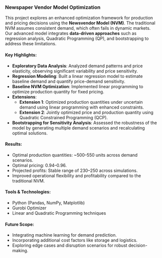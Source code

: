 ### Newspaper Vendor Model Optimization

This project explores an enhanced optimization framework for production and pricing decisions using the **Newsvendor Model (NVM)**. The traditional NVM assumes consistent demand, which often fails in dynamic markets. Our advanced model integrates **data-driven approaches** such as regression analysis, Quadratic Programming (QP), and bootstrapping to address these limitations.

#### Key Highlights:
- **Exploratory Data Analysis**: Analyzed demand patterns and price elasticity, observing significant variability and price sensitivity.
- **Regression Modeling**: Built a linear regression model to estimate baseline demand and quantify price-demand sensitivity.
- **Baseline NVM Optimization**: Implemented linear programming to optimize production quantity for fixed pricing.
- **Extensions**:
  - **Extension 1**: Optimized production quantities under uncertain demand using linear programming with enhanced constraints.
  - **Extension 2**: Jointly optimized price and production quantity using Quadratic Constrained Programming (QCP).
- **Bootstrapping for Sensitivity Analysis**: Assessed the robustness of the model by generating multiple demand scenarios and recalculating optimal solutions.

#### Results:
- Optimal production quantities: ~500–550 units across demand scenarios.
- Optimal pricing: $0.94–$0.96.
- Projected profits: Stable range of $230–$250 across simulations.
- Improved operational flexibility and profitability compared to the traditional NVM.

#### Tools & Technologies:
- Python (Pandas, NumPy, Matplotlib)
- Gurobi Optimizer
- Linear and Quadratic Programming techniques

#### Future Scope:
- Integrating machine learning for demand prediction.
- Incorporating additional cost factors like storage and logistics.
- Exploring edge cases and disruption scenarios for robust decision-making.
